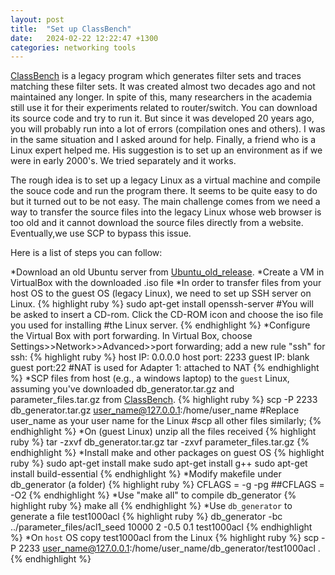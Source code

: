 ```yaml
---
layout: post
title:  "Set up ClassBench"
date:   2024-02-22 12:22:47 +1300
categories: networking tools
---
```

[ClassBench] is a legacy program which generates filter sets and traces matching these filter sets. It was created almost two decades ago and not maintained any longer. In spite of this, many researchers in the academia still use it for their experiments related to router/switch. You can download its source code and try to run it. But since it was developed 20 years ago, you will probably run into a lot of errors (compilation ones and others). I was in the same situation and I asked around for help. Finally, a friend who is a Linux expert helped me. His suggestion is to set up an environment as if we were in early 2000's. We tried separately and it works. 

The rough idea is to set up a legacy Linux as a virtual machine and compile the souce code and run the program there. It seems to be quite easy to do but it turned out to be not easy. The main challenge comes from we need a way to transfer the source files into the legacy Linux whose web browser is too old and it cannot download the source files directly from a website. Eventually,we use SCP to bypass this issue. 

Here is a list of steps you can follow:

*Download an old Ubuntu server from [Ubuntu_old_release].
*Create a VM in VirtualBox with the downloaded .iso file 
*In order to transfer files from your host OS to the guest OS (legacy Linux), we need to set up SSH server on Linux.
{% highlight ruby %}
    sudo apt-get install openssh-server
    #You will be asked to insert a CD-rom. Click the CD-ROM icon and choose the iso file you used for installing       #the Linux server. 
{% endhighlight %}
*Configure the Virtual Box with port forwarding. In Virtual Box, choose Settings>>Network>>Advanced>>port forwarding; add a new rule "ssh" for ssh:
{% highlight ruby %}
    host IP: 0.0.0.0
    host port: 2233
    guest IP: blank
    guest port:22
    #NAT is used for Adapter 1: attached to NAT
{% endhighlight %}
*SCP files from host (e.g., a windows laptop) to the `guest` Linux, assuming you've downloaded db_generator.tar.gz and parameter_files.tar.gz from [ClassBench].
{% highlight ruby %}
    scp -P 2233 db_generator.tar.gz user_name@127.0.0.1:/home/user_name
    #Replace user_name as your user name for the Linux
    #scp all other files similarly;
{% endhighlight %}
*On (guest Linux) unzip all the files received
{% highlight ruby %}
    tar -zxvf db_generator.tar.gz
    tar -zxvf parameter_files.tar.gz
{% endhighlight %}
*Install make and other packages on guest OS
{% highlight ruby %}
    sudo apt-get install make
    sudo apt-get install g++
    sudo apt-get install build-essential
{% endhighlight %}
*Modify makefile under db_generator (a folder)
{% highlight ruby %}
    CFLAGS = -g -pg
    ##CFLAGS = -O2
{% endhighlight %}
*Use "make all" to compile db_generator
{% highlight ruby %}
    make all
{% endhighlight %}
*Use `db_generator` to generate a file test1000acl
{% highlight ruby %}
    db_generator -bc ../parameter_files/acl1_seed 10000 2 -0.5 0.1 test1000acl
{% endhighlight %}
*On `host` OS copy test1000acl from the Linux
{% highlight ruby %}
    scp -P 2233 user_name@127.0.0.1:/home/user_name/db_generator/test1000acl .
{% endhighlight %}

[Ubuntu_old_release]: https://old-releases.ubuntu.com/releases/dapper/ubuntu-6.06.2-server-i386.iso
[ClassBench]: https://www.arl.wustl.edu/classbench/
